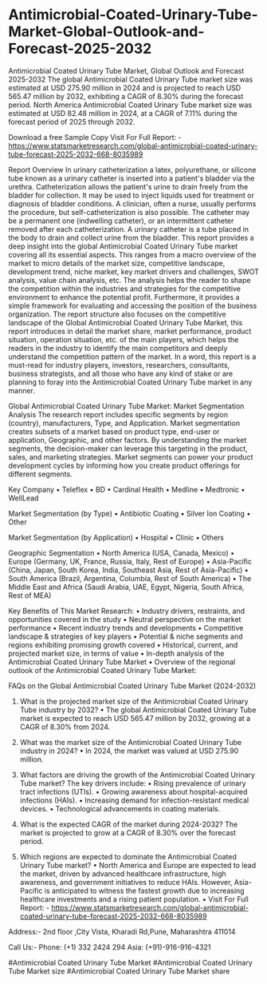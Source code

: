 # Antimicrobial-Coated-Urinary-Tube-Market-Global-Outlook-and-Forecast-2025-2032

Antimicrobial Coated Urinary Tube Market, Global Outlook and Forecast 2025-2032
The global Antimicrobial Coated Urinary Tube market size was estimated at USD 275.90 million in 2024 and is projected to reach USD 565.47 million by 2032, exhibiting a CAGR of 8.30% during the forecast period.
North America Antimicrobial Coated Urinary Tube market size was estimated at USD 82.48 million in 2024, at a CAGR of 7.11% during the forecast period of 2025 through 2032.

Download a free Sample Copy
Visit For Full Report: - https://www.statsmarketresearch.com/global-antimicrobial-coated-urinary-tube-forecast-2025-2032-668-8035989

Report Overview
In urinary catheterization a latex, polyurethane, or silicone tube known as a urinary catheter is inserted into a patient's bladder via the urethra. Catheterization allows the patient's urine to drain freely from the bladder for collection. It may be used to inject liquids used for treatment or diagnosis of bladder conditions. A clinician, often a nurse, usually performs the procedure, but self-catheterization is also possible. The catheter may be a permanent one (indwelling catheter), or an intermittent catheter removed after each catheterization. A urinary catheter is a tube placed in the body to drain and collect urine from the bladder.
This report provides a deep insight into the global Antimicrobial Coated Urinary Tube market covering all its essential aspects. This ranges from a macro overview of the market to micro details of the market size, competitive landscape, development trend, niche market, key market drivers and challenges, SWOT analysis, value chain analysis, etc.
The analysis helps the reader to shape the competition within the industries and strategies for the competitive environment to enhance the potential profit. Furthermore, it provides a simple framework for evaluating and accessing the position of the business organization. The report structure also focuses on the competitive landscape of the Global Antimicrobial Coated Urinary Tube Market, this report introduces in detail the market share, market performance, product situation, operation situation, etc. of the main players, which helps the readers in the industry to identify the main competitors and deeply understand the competition pattern of the market.
In a word, this report is a must-read for industry players, investors, researchers, consultants, business strategists, and all those who have any kind of stake or are planning to foray into the Antimicrobial Coated Urinary Tube market in any manner.
 

Global Antimicrobial Coated Urinary Tube Market: Market Segmentation Analysis
The research report includes specific segments by region (country), manufacturers, Type, and Application. Market segmentation creates subsets of a market based on product type, end-user or application, Geographic, and other factors. By understanding the market segments, the decision-maker can leverage this targeting in the product, sales, and marketing strategies. Market segments can power your product development cycles by informing how you create product offerings for different segments.

Key Company
•	Teleflex
•	BD
•	Cardinal Health
•	Medline
•	Medtronic
•	WellLead

Market Segmentation (by Type)
•	Antibiotic Coating
•	Silver Ion Coating
•	Other

Market Segmentation (by Application)
•	Hospital
•	Clinic
•	Others

Geographic Segmentation
•	North America (USA, Canada, Mexico)
•	Europe (Germany, UK, France, Russia, Italy, Rest of Europe)
•	Asia-Pacific (China, Japan, South Korea, India, Southeast Asia, Rest of Asia-Pacific)
•	South America (Brazil, Argentina, Columbia, Rest of South America)
•	The Middle East and Africa (Saudi Arabia, UAE, Egypt, Nigeria, South Africa, Rest of MEA)

Key Benefits of This Market Research:
•	Industry drivers, restraints, and opportunities covered in the study
•	Neutral perspective on the market performance
•	Recent industry trends and developments
•	Competitive landscape & strategies of key players
•	Potential & niche segments and regions exhibiting promising growth covered
•	Historical, current, and projected market size, in terms of value
•	In-depth analysis of the Antimicrobial Coated Urinary Tube Market
•	Overview of the regional outlook of the Antimicrobial Coated Urinary Tube Market:

FAQs on the Global Antimicrobial Coated Urinary Tube Market (2024-2032)

1. What is the projected market size of the Antimicrobial Coated Urinary Tube industry by 2032?
•	The global Antimicrobial Coated Urinary Tube market is expected to reach USD 565.47 million by 2032, growing at a CAGR of 8.30% from 2024.

2. What was the market size of the Antimicrobial Coated Urinary Tube industry in 2024?
•	In 2024, the market was valued at USD 275.90 million.

3. What factors are driving the growth of the Antimicrobial Coated Urinary Tube market?
The key drivers include:
•	Rising prevalence of urinary tract infections (UTIs).
•	Growing awareness about hospital-acquired infections (HAIs).
•	Increasing demand for infection-resistant medical devices.
•	Technological advancements in coating materials.

4. What is the expected CAGR of the market during 2024-2032?
The market is projected to grow at a CAGR of 8.30% over the forecast period.

5. Which regions are expected to dominate the Antimicrobial Coated Urinary Tube market?
•	North America and Europe are expected to lead the market, driven by advanced healthcare infrastructure, high awareness, and government initiatives to reduce HAIs. However, Asia-Pacific is anticipated to witness the fastest growth due to increasing healthcare investments and a rising patient population.
•	Visit For Full Report: - https://www.statsmarketresearch.com/global-antimicrobial-coated-urinary-tube-forecast-2025-2032-668-8035989

Address:- 2nd floor ,City Vista, Kharadi Rd,Pune, Maharashtra 411014

Call Us:- Phone: (+1) 332 2424 294
                Asia: (+91)-916-916-4321


#Antimicrobial Coated Urinary Tube Market
#Antimicrobial Coated Urinary Tube Market size
#Antimicrobial Coated Urinary Tube Market share


